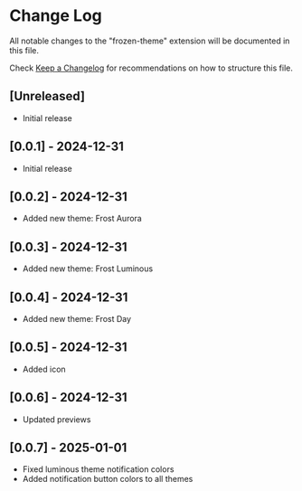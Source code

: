 # Change Log

All notable changes to the "frozen-theme" extension will be documented in this file.

Check [Keep a Changelog](http://keepachangelog.com/) for recommendations on how to structure this file.

## [Unreleased]

-   Initial release

## [0.0.1] - 2024-12-31

-   Initial release

## [0.0.2] - 2024-12-31

-   Added new theme: Frost Aurora

## [0.0.3] - 2024-12-31

-   Added new theme: Frost Luminous

## [0.0.4] - 2024-12-31

-   Added new theme: Frost Day

## [0.0.5] - 2024-12-31

-   Added icon

## [0.0.6] - 2024-12-31

-   Updated previews

## [0.0.7] - 2025-01-01

-   Fixed luminous theme notification colors
-   Added notification button colors to all themes
